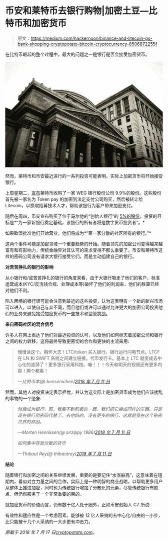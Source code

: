 # 币安和莱特币去银行购物|加密土豆—比特币和加密货币

> 原文：<https://medium.com/hackernoon/binance-and-litecoin-go-bank-shopping-cryptopotato-bitcoin-cryptocurrency-8506872255f>

在比特币崛起的整个过程中，最大的问题之一是银行是否会接受加密货币。

![](img/507e714f83ee68722747470ef367d32a.png)

然而，莱特币和币安最近进行的一系列投资可能表明，实际上加密货币将开始接受银行。

上周星期二，[宣布](https://globenewswire.com/news-release/2018/07/10/1535672/0/en/TokenPay-and-Litecoin-Announce-an-Extensive-Crypto-Strategic-Partnership.html)莱特币收购了一家 WEG 银行股份公司 9.9%的股份。这些股份首先被一家名为 Token pay 的加密到法定支付公司购买，然后被转让给 Litecoin，以换取招募技术人才，帮助该银行为客户带来加密支付。

随后在周四，币安宣布购买了位于马尔他的“创始人银行”的 [5%的股份](https://www.bloomberg.com/news/articles/2018-07-12/binance-backs-plan-for-bank-in-malta-with-digital-coin-investors)。投资的目标是*“为一家新银行奠定基础，该银行的所有者将是数字货币投资者”。*

如果欧盟批准他们开始营业，他们将成为*“第一家分散的社区所有的银行。”*

这两个事件可能是加密领域一个重要趋势的开始。随着领先的加密公司变得越来越富有和有影响力，传统金融界对其认可的需求变得不那么重要了。币安和莱特币这样的密码公司没有请求大银行接受它们，而是主动组建自己的银行。

**对苦苦挣扎的银行的影响**

从小银行和/或苦苦挣扎的银行的角度来看，由于大银行吸走了他们的客户，标准运营成本(KYC/反洗钱合规、处理成本等)破坏了他们的利润率，他们的胜算已经对他们不利。

陷入困境的银行很可能会注意到最近的这些投资，认为这表明有一个新的新兴市场可以进入，以使自己与众不同，而且他们或许可以通过允许更大的加密公司投资他们的业务来避免接受加密货币的一些技术和监管挑战。

**来自密码社区的混合信号**

许多人在网上表达了他们对最近投资的认可，以及他们如何标志着加密公司和银行之间的权力转移，这将最终导致更密切的合作和更快的主流采用:

> 慢慢读这个。胸怀大志！LTC/token 买入银行。银行运行闪电节点。LTCF 在 LN 和 SWIFT 系统之间建立链接。代币发行卡。基本上 LTC 就变成去中心化的涟漪了！更多银行采用科技。嘣！！！今天和明天的视频还有更多内容！两个都看！
> 
> *—比特币本(@ bensemchee)*[*2018 年 7 月 11 日*](https://twitter.com/bensemchee/status/1017055579926417409?ref_src=twsrc%5Etfw)

然而，其他人对投资决定表示担忧，并认为这实际上是加密货币成为他们应该扰乱的事物的一个迹象:

> *然后成为银行。耶，我看不到积极的一面。我们把它换成同样的东西。只是现在银行用密码代替了。去他妈的。没有更多的银行，这就是我在这个秘密世界的原因。*
> 
> *—Morten Henriksen(@ sirzippy 1986)*[*2018 年 7 月 11 日*](https://twitter.com/sirzippy1986/status/1016945917247787008?ref_src=twsrc%5Etfw)
> 
> *如何集中存放分散的货币*
> 
> *—Thibaut Rey(@ thibautrey)*[*2018 年 7 月 11 日*](https://twitter.com/thibautrey/status/1016932604363313152?ref_src=twsrc%5Etfw)

**结论**

随着银行和加密之间的关系继续发展，重要的是要记住“水涨船高”，这意味着在短期内，看似对立力量之间的合作，实际上是一种明智的商业战略，以帮助更多用户从整体上推进加密，同时也为传统银行增加了分散化的元素，尽管传统银行有缺点，但仍然服务于一个非常重要的目的。

就加密货币的价值而言，仍有数十亿人处于圈外，正如币安创始人 CZ 所说:

有效性和适应性是一个考虑因素。能够被 12 亿人采纳的去中心化/自由的一小步，比只能被十几个人采纳的一大步更有冲击力。

*原载于 2018 年 7 月 17 日*[*cryptopotato.com*](https://cryptopotato.com/binance-and-litecoin-go-bank-shopping/)*。*